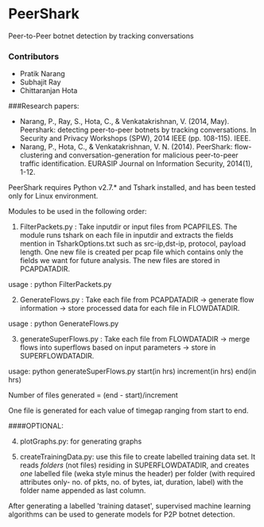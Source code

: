 PeerShark
============================
Peer-to-Peer botnet detection by tracking conversations

### Contributors
* Pratik Narang
* Subhajit Ray
* Chittaranjan Hota

###Research papers:
* Narang, P., Ray, S., Hota, C., & Venkatakrishnan, V. (2014, May). Peershark: detecting peer-to-peer botnets by tracking conversations. In Security and Privacy Workshops (SPW), 2014 IEEE (pp. 108-115). IEEE.
* Narang, P., Hota, C., & Venkatakrishnan, V. N. (2014). PeerShark: flow-clustering and conversation-generation for malicious peer-to-peer traffic identification. EURASIP Journal on Information Security, 2014(1), 1-12.

PeerShark requires Python v2.7.* and Tshark installed, and has been tested only for Linux environment. 

Modules to be used in the following order:

1. FilterPackets.py : Take inputdir or input files from PCAPFILES.
The module runs tshark on each file in inputdir and extracts the
fields mention in TsharkOptions.txt such as src-ip,dst-ip,
protocol, payload length. One new file is created per pcap file 
which contains only the fields we want for future analysis. The
new files are stored in PCAPDATADIR.

  usage : python FilterPackets.py

2. GenerateFlows.py : Take each file from PCAPDATADIR -> generate
flow information -> store processed data for each file in
FLOWDATADIR. 

  usage : python GenerateFlows.py

3. generateSuperFlows.py : Take each file from FLOWDATADIR -> merge
flows into superflows based on input parameters -> store in 
SUPERFLOWDATADIR.

 usage: python generateSuperFlows.py start(in hrs) increment(in hrs) end(in hrs)

  Number of files generated = (end - start)/increment

  One file is generated for each value of timegap ranging from start to end.

####OPTIONAL:

4. plotGraphs.py: for generating graphs

5. createTrainingData.py: use this file to create labelled training data set. 
It reads *folders* (not files) residing in SUPERFLOWDATADIR, and creates *one* 
labelled file (weka style minus the header) per folder (with required attributes only- 
no. of pkts, no. of bytes, iat, duration, label) with the folder name appended as last column.

After generating a labelled 'training dataset', supervised machine learning algorithms
can be used to generate models for P2P botnet detection.
